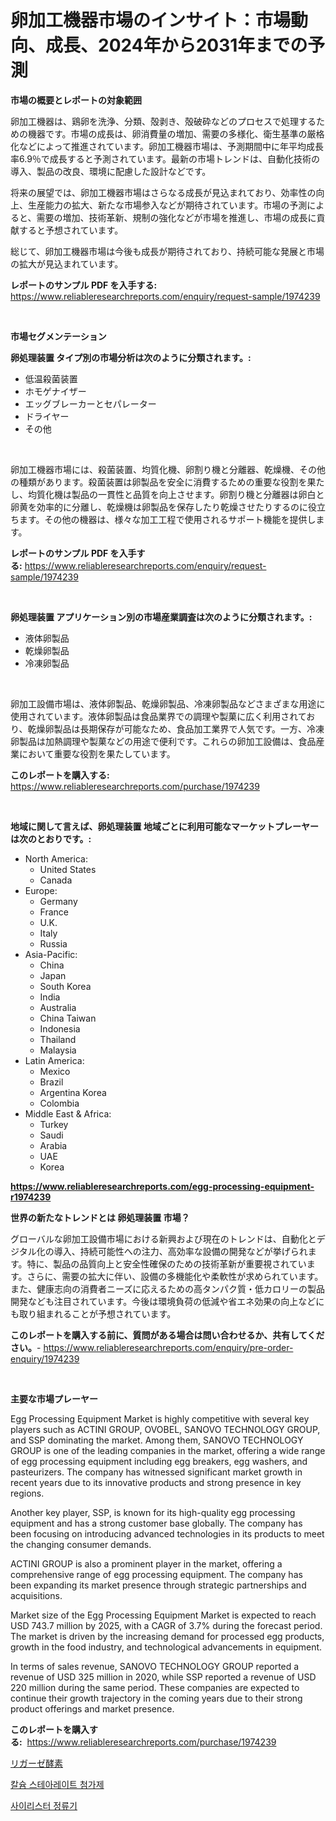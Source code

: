 <p><h1>卵加工機器市場のインサイト：市場動向、成長、2024年から2031年までの予測</h1></p><p><strong>市場の概要とレポートの対象範囲</strong></p>
<p><p>卵加工機器は、鶏卵を洗浄、分類、殻剥き、殻破砕などのプロセスで処理するための機器です。市場の成長は、卵消費量の増加、需要の多様化、衛生基準の厳格化などによって推進されています。卵加工機器市場は、予測期間中に年平均成長率6.9％で成長すると予測されています。最新の市場トレンドは、自動化技術の導入、製品の改良、環境に配慮した設計などです。</p><p>将来の展望では、卵加工機器市場はさらなる成長が見込まれており、効率性の向上、生産能力の拡大、新たな市場参入などが期待されています。市場の予測によると、需要の増加、技術革新、規制の強化などが市場を推進し、市場の成長に貢献すると予想されています。</p><p>総じて、卵加工機器市場は今後も成長が期待されており、持続可能な発展と市場の拡大が見込まれています。</p></p>
<p><strong>レポートのサンプル PDF を入手する:</strong> <a href="https://www.reliableresearchreports.com/enquiry/request-sample/1974239">https://www.reliableresearchreports.com/enquiry/request-sample/1974239</a></p>
<p>&nbsp;</p>
<p><strong>市場セグメンテーション</strong></p>
<p><strong>卵処理装置 タイプ別の市場分析は次のように分類されます。:</strong></p>
<p><ul><li>低温殺菌装置</li><li>ホモゲナイザー</li><li>エッグブレーカーとセパレーター</li><li>ドライヤー</li><li>その他</li></ul></p>
<p>&nbsp;</p>
<p><p>卵加工機器市場には、殺菌装置、均質化機、卵割り機と分離器、乾燥機、その他の種類があります。殺菌装置は卵製品を安全に消費するための重要な役割を果たし、均質化機は製品の一貫性と品質を向上させます。卵割り機と分離器は卵白と卵黄を効率的に分離し、乾燥機は卵製品を保存したり乾燥させたりするのに役立ちます。その他の機器は、様々な加工工程で使用されるサポート機能を提供します。</p></p>
<p><strong>レポートのサンプル PDF を入手する:</strong>&nbsp;<a href="https://www.reliableresearchreports.com/enquiry/request-sample/1974239">https://www.reliableresearchreports.com/enquiry/request-sample/1974239</a></p>
<p>&nbsp;</p>
<p><strong> 卵処理装置 アプリケーション別の市場産業調査は次のように分類されます。:</strong></p>
<p><ul><li>液体卵製品</li><li>乾燥卵製品</li><li>冷凍卵製品</li></ul></p>
<p>&nbsp;</p>
<p><p>卵加工設備市場は、液体卵製品、乾燥卵製品、冷凍卵製品などさまざまな用途に使用されています。液体卵製品は食品業界での調理や製菓に広く利用されており、乾燥卵製品は長期保存が可能なため、食品加工業界で人気です。一方、冷凍卵製品は加熱調理や製菓などの用途で便利です。これらの卵加工設備は、食品産業において重要な役割を果たしています。</p></p>
<p><strong>このレポートを購入する:</strong>&nbsp; <a href="https://www.reliableresearchreports.com/purchase/1974239">https://www.reliableresearchreports.com/purchase/1974239</a></p>
<p>&nbsp;</p>
<p><strong>地域に関して言えば、卵処理装置 地域ごとに利用可能なマーケットプレーヤーは次のとおりです。:</strong></p>
<p><ul>
    <li>
        North America:
        <ul>
            <li>United States</li>
            <li>Canada</li>
        </ul>
    </li>
    <li>
        Europe:
        <ul>
            <li>Germany</li>
            <li>France</li>
            <li>U.K.</li>
            <li>Italy</li>
            <li>Russia</li>
        </ul>
    </li>
    <li>
        Asia-Pacific:
        <ul>
            <li>China</li>
            <li>Japan</li>
            <li>South Korea</li>
            <li>India</li>
            <li>Australia</li>
            <li>China Taiwan</li>
            <li>Indonesia</li>
            <li>Thailand</li>
            <li>Malaysia</li>
        </ul>
    </li>
    <li>
        Latin America:
        <ul>
            <li>Mexico</li>
            <li>Brazil</li>
            <li>Argentina Korea</li>
            <li>Colombia</li>
        </ul>
    </li>
    <li>
        Middle East & Africa:
        <ul>
            <li>Turkey</li>
            <li>Saudi</li>
            <li>Arabia</li>
            <li>UAE</li>
            <li>Korea</li>
        </ul>
    </li>
    </ul></p>
<p><strong><a href="https://www.reliableresearchreports.com/egg-processing-equipment-r1974239">https://www.reliableresearchreports.com/egg-processing-equipment-r1974239</a></strong>&nbsp;</p>
<p><strong>世界の新たなトレンドとは 卵処理装置 市場？</strong></p>
<p><p>グローバルな卵加工設備市場における新興および現在のトレンドは、自動化とデジタル化の導入、持続可能性への注力、高効率な設備の開発などが挙げられます。特に、製品の品質向上と安全性確保のための技術革新が重要視されています。さらに、需要の拡大に伴い、設備の多機能化や柔軟性が求められています。また、健康志向の消費者ニーズに応えるための高タンパク質・低カロリーの製品開発なども注目されています。今後は環境負荷の低減や省エネ効果の向上などにも取り組まれることが予想されています。</p></p>
<p><strong>このレポートを購入する前に、質問がある場合は問い合わせるか、共有してください。</strong>- <a href="https://www.reliableresearchreports.com/enquiry/pre-order-enquiry/1974239">https://www.reliableresearchreports.com/enquiry/pre-order-enquiry/1974239</a></p>
<p>&nbsp;</p>
<p><strong>主要な市場プレーヤー</strong></p>
<p><p>Egg Processing Equipment Market is highly competitive with several key players such as ACTINI GROUP, OVOBEL, SANOVO TECHNOLOGY GROUP, and SSP dominating the market. Among them, SANOVO TECHNOLOGY GROUP is one of the leading companies in the market, offering a wide range of egg processing equipment including egg breakers, egg washers, and pasteurizers. The company has witnessed significant market growth in recent years due to its innovative products and strong presence in key regions.</p><p>Another key player, SSP, is known for its high-quality egg processing equipment and has a strong customer base globally. The company has been focusing on introducing advanced technologies in its products to meet the changing consumer demands.</p><p>ACTINI GROUP is also a prominent player in the market, offering a comprehensive range of egg processing equipment. The company has been expanding its market presence through strategic partnerships and acquisitions.</p><p>Market size of the Egg Processing Equipment Market is expected to reach USD 743.7 million by 2025, with a CAGR of 3.7% during the forecast period. The market is driven by the increasing demand for processed egg products, growth in the food industry, and technological advancements in equipment.</p><p>In terms of sales revenue, SANOVO TECHNOLOGY GROUP reported a revenue of USD 325 million in 2020, while SSP reported a revenue of USD 220 million during the same period. These companies are expected to continue their growth trajectory in the coming years due to their strong product offerings and market presence.</p></p>
<p><strong>このレポートを購入する:</strong>&nbsp;&nbsp;<a href="https://www.reliableresearchreports.com/purchase/1974239">https://www.reliableresearchreports.com/purchase/1974239</a></p>
<p><p><a href="https://medium.com/@terrellconn2023/%E3%83%AA%E3%82%AC%E3%83%BC%E3%82%BC%E9%85%B5%E7%B4%A0%E5%B8%82%E5%A0%B4%E3%83%AC%E3%83%9D%E3%83%BC%E3%83%88%E3%81%AF-%E3%81%93%E3%81%AE%E5%B8%82%E5%A0%B4%E3%81%AE%E6%9C%80%E6%96%B0%E3%81%AE%E3%83%88%E3%83%AC%E3%83%B3%E3%83%89%E3%81%A8%E6%88%90%E9%95%B7%E6%A9%9F%E4%BC%9A%E3%82%92%E6%98%8E%E3%82%89%E3%81%8B%E3%81%AB%E3%81%97%E3%81%A6%E3%81%84%E3%81%BE%E3%81%99-6be30b97adf1">リガーゼ酵素</a></p><p><a href="https://medium.com/@porterhntz2023/%EC%B9%BC%EC%8A%98-%EC%8A%A4%ED%85%8C%EC%95%84%EB%A0%88%EC%9D%B4%ED%8A%B8-%EC%A3%BC%EC%84%B1%EB%B6%84-%EC%8B%9C%EC%9E%A5-%EA%B7%9C%EB%AA%A8-cagr-%ED%8A%B8%EB%A0%8C%EB%93%9C-2024-2030-4a24027f3273">칼슘 스테아레이트 첨가제</a></p><p><a href="https://medium.com/@bubblebutt879567/%EC%84%9C%EC%9D%B4%EC%8A%A4%ED%8A%B8-%EB%A6%AC%ED%8B%B0%ED%8C%8C%EC%9D%B4%EC%96%B4-%EC%8B%9C%EC%9E%A5-%EA%B7%9C%EB%AA%A8-cagr-%ED%8A%B8%EB%A0%8C%EB%93%9C-2024-2030-d52a169decda">사이리스터 정류기</a></p></p>